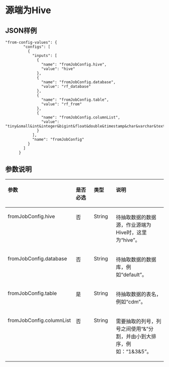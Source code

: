 # 源端为Hive<a name="dgc_02_0285"></a>

## JSON样例<a name="zh-cn_topic_0108272811_section33401108172339"></a>

```
"from-config-values": {
        "configs": [
          {
            "inputs": [
              {
                "name": "fromJobConfig.hive",
                "value": "hive"
              },
              {
                "name": "fromJobConfig.database",
                "value": "rf_database"
              },
              {
                "name": "fromJobConfig.table",
                "value": "rf_from"
              },
              {
                "name": "fromJobConfig.columnList",
                "value": "tiny&small&int&integer&bigint&float&double&timestamp&char&varchar&text"
              }
            ],
            "name": "fromJobConfig"
          }
        ]
      }
```

## 参数说明<a name="zh-cn_topic_0108272811_section25035823174041"></a>

<a name="zh-cn_topic_0108272811_table13922888141527"></a>
<table><thead align="left"><tr id="zh-cn_topic_0108272811_row229143141527"><th class="cellrowborder" valign="top" width="19.838016198380164%" id="mcps1.1.5.1.1"><p id="zh-cn_topic_0108272811_p66756185141527"><a name="zh-cn_topic_0108272811_p66756185141527"></a><a name="zh-cn_topic_0108272811_p66756185141527"></a>参数</p>
</th>
<th class="cellrowborder" valign="top" width="20.34796520347965%" id="mcps1.1.5.1.2"><p id="zh-cn_topic_0108272811_p38541938141527"><a name="zh-cn_topic_0108272811_p38541938141527"></a><a name="zh-cn_topic_0108272811_p38541938141527"></a>是否必选</p>
</th>
<th class="cellrowborder" valign="top" width="17.23827617238276%" id="mcps1.1.5.1.3"><p id="zh-cn_topic_0108272811_p34889279141527"><a name="zh-cn_topic_0108272811_p34889279141527"></a><a name="zh-cn_topic_0108272811_p34889279141527"></a>类型</p>
</th>
<th class="cellrowborder" valign="top" width="42.575742425757426%" id="mcps1.1.5.1.4"><p id="zh-cn_topic_0108272811_p7459369141527"><a name="zh-cn_topic_0108272811_p7459369141527"></a><a name="zh-cn_topic_0108272811_p7459369141527"></a>说明</p>
</th>
</tr>
</thead>
<tbody><tr id="zh-cn_topic_0108272811_row13229168113111"><td class="cellrowborder" valign="top" width="19.838016198380164%" headers="mcps1.1.5.1.1 "><p id="zh-cn_topic_0108272811_p132294883119"><a name="zh-cn_topic_0108272811_p132294883119"></a><a name="zh-cn_topic_0108272811_p132294883119"></a>fromJobConfig.hive</p>
</td>
<td class="cellrowborder" valign="top" width="20.34796520347965%" headers="mcps1.1.5.1.2 "><p id="zh-cn_topic_0108272811_p32298823113"><a name="zh-cn_topic_0108272811_p32298823113"></a><a name="zh-cn_topic_0108272811_p32298823113"></a>否</p>
</td>
<td class="cellrowborder" valign="top" width="17.23827617238276%" headers="mcps1.1.5.1.3 "><p id="zh-cn_topic_0108272811_p1822998203118"><a name="zh-cn_topic_0108272811_p1822998203118"></a><a name="zh-cn_topic_0108272811_p1822998203118"></a>String</p>
</td>
<td class="cellrowborder" valign="top" width="42.575742425757426%" headers="mcps1.1.5.1.4 "><p id="zh-cn_topic_0108272811_p162292089316"><a name="zh-cn_topic_0108272811_p162292089316"></a><a name="zh-cn_topic_0108272811_p162292089316"></a>待抽取数据的数据源，作业源端为Hive时，这里为<span class="parmvalue" id="zh-cn_topic_0108272811_parmvalue47081639143316"><a name="zh-cn_topic_0108272811_parmvalue47081639143316"></a><a name="zh-cn_topic_0108272811_parmvalue47081639143316"></a>“hive”</span>。</p>
</td>
</tr>
<tr id="zh-cn_topic_0108272811_row62628929141527"><td class="cellrowborder" valign="top" width="19.838016198380164%" headers="mcps1.1.5.1.1 "><p id="zh-cn_topic_0108272811_p18560626141527"><a name="zh-cn_topic_0108272811_p18560626141527"></a><a name="zh-cn_topic_0108272811_p18560626141527"></a>fromJobConfig.database</p>
</td>
<td class="cellrowborder" valign="top" width="20.34796520347965%" headers="mcps1.1.5.1.2 "><p id="zh-cn_topic_0108272811_p27015713141527"><a name="zh-cn_topic_0108272811_p27015713141527"></a><a name="zh-cn_topic_0108272811_p27015713141527"></a>否</p>
</td>
<td class="cellrowborder" valign="top" width="17.23827617238276%" headers="mcps1.1.5.1.3 "><p id="zh-cn_topic_0108272811_p50167516142856"><a name="zh-cn_topic_0108272811_p50167516142856"></a><a name="zh-cn_topic_0108272811_p50167516142856"></a>String</p>
</td>
<td class="cellrowborder" valign="top" width="42.575742425757426%" headers="mcps1.1.5.1.4 "><p id="zh-cn_topic_0108272811_p2430205141527"><a name="zh-cn_topic_0108272811_p2430205141527"></a><a name="zh-cn_topic_0108272811_p2430205141527"></a>待抽取数据的数据库，例如<span class="parmvalue" id="zh-cn_topic_0108272811_parmvalue5577088394823"><a name="zh-cn_topic_0108272811_parmvalue5577088394823"></a><a name="zh-cn_topic_0108272811_parmvalue5577088394823"></a>“default”</span>。</p>
</td>
</tr>
<tr id="zh-cn_topic_0108272811_row42094113141527"><td class="cellrowborder" valign="top" width="19.838016198380164%" headers="mcps1.1.5.1.1 "><p id="zh-cn_topic_0108272811_p26789449141527"><a name="zh-cn_topic_0108272811_p26789449141527"></a><a name="zh-cn_topic_0108272811_p26789449141527"></a>fromJobConfig.table</p>
</td>
<td class="cellrowborder" valign="top" width="20.34796520347965%" headers="mcps1.1.5.1.2 "><p id="zh-cn_topic_0108272811_p22461756141527"><a name="zh-cn_topic_0108272811_p22461756141527"></a><a name="zh-cn_topic_0108272811_p22461756141527"></a>是</p>
</td>
<td class="cellrowborder" valign="top" width="17.23827617238276%" headers="mcps1.1.5.1.3 "><p id="zh-cn_topic_0108272811_p7462956141527"><a name="zh-cn_topic_0108272811_p7462956141527"></a><a name="zh-cn_topic_0108272811_p7462956141527"></a>String</p>
</td>
<td class="cellrowborder" valign="top" width="42.575742425757426%" headers="mcps1.1.5.1.4 "><p id="zh-cn_topic_0108272811_p519680141527"><a name="zh-cn_topic_0108272811_p519680141527"></a><a name="zh-cn_topic_0108272811_p519680141527"></a>待抽取数据的表名，例如<span class="parmvalue" id="zh-cn_topic_0108272811_parmvalue43340352155026"><a name="zh-cn_topic_0108272811_parmvalue43340352155026"></a><a name="zh-cn_topic_0108272811_parmvalue43340352155026"></a>“cdm”</span>。</p>
</td>
</tr>
<tr id="zh-cn_topic_0108272811_row756089319291"><td class="cellrowborder" valign="top" width="19.838016198380164%" headers="mcps1.1.5.1.1 "><p id="zh-cn_topic_0108272811_p845261719291"><a name="zh-cn_topic_0108272811_p845261719291"></a><a name="zh-cn_topic_0108272811_p845261719291"></a>fromJobConfig.columnList</p>
</td>
<td class="cellrowborder" valign="top" width="20.34796520347965%" headers="mcps1.1.5.1.2 "><p id="zh-cn_topic_0108272811_p55393515141527"><a name="zh-cn_topic_0108272811_p55393515141527"></a><a name="zh-cn_topic_0108272811_p55393515141527"></a>否</p>
</td>
<td class="cellrowborder" valign="top" width="17.23827617238276%" headers="mcps1.1.5.1.3 "><p id="zh-cn_topic_0108272811_p57689731141527"><a name="zh-cn_topic_0108272811_p57689731141527"></a><a name="zh-cn_topic_0108272811_p57689731141527"></a>String</p>
</td>
<td class="cellrowborder" valign="top" width="42.575742425757426%" headers="mcps1.1.5.1.4 "><p id="zh-cn_topic_0108272811_p37985002193940"><a name="zh-cn_topic_0108272811_p37985002193940"></a><a name="zh-cn_topic_0108272811_p37985002193940"></a>需要抽取的列号，列号之间使用<span class="parmvalue" id="zh-cn_topic_0108272811_zh-cn_topic_0108272831_parmvalue36226019586"><a name="zh-cn_topic_0108272811_zh-cn_topic_0108272831_parmvalue36226019586"></a><a name="zh-cn_topic_0108272811_zh-cn_topic_0108272831_parmvalue36226019586"></a>“&amp;”</span>分割，并由小到大排序，例如：<span class="parmvalue" id="zh-cn_topic_0108272811_zh-cn_topic_0108272831_parmvalue6416671195818"><a name="zh-cn_topic_0108272811_zh-cn_topic_0108272831_parmvalue6416671195818"></a><a name="zh-cn_topic_0108272811_zh-cn_topic_0108272831_parmvalue6416671195818"></a>“1&amp;3&amp;5”</span>。</p>
</td>
</tr>
</tbody>
</table>

